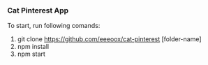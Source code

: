 ### Cat Pinterest App

To start, run following comands: 

1. git clone https://github.com/eeeoox/cat-pinterest [folder-name]
2. npm install
3. npm start